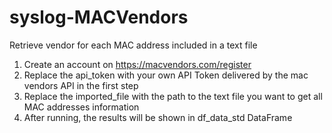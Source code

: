 # syslog-MACVendors
Retrieve vendor for each MAC address included in a text file

1) Create an account on https://macvendors.com/register
2) Replace the api_token with your own API Token delivered by the mac vendors API in the first step
3) Replace the imported_file with the path to the text file you want to get all MAC addresses information
4) After running, the results will be shown in df_data_std DataFrame

